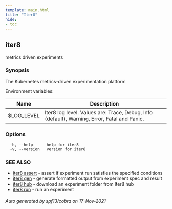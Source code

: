 ```yaml
---
template: main.html
title: "Iter8"
hide:
- toc
---
```


## iter8

metrics driven experiments

### Synopsis

The Kubernetes metrics-driven experimentation platform

Environment variables:

| Name               | Description |
|--------------------| ------------|
| $LOG_LEVEL         | Iter8 log level. Values are: Trace, Debug, Info (default), Warning, Error, Fatal and Panic. |


### Options

```
  -h, --help      help for iter8
  -v, --version   version for iter8
```

### SEE ALSO

* [iter8 assert](iter8_assert.md)	 - assert if experiment run satisfies the specified conditions
* [iter8 gen](iter8_gen.md)	 - generate formatted output from experiment spec and result
* [iter8 hub](iter8_hub.md)	 - download an experiment folder from Iter8 hub
* [iter8 run](iter8_run.md)	 - run an experiment

###### Auto generated by spf13/cobra on 17-Nov-2021
